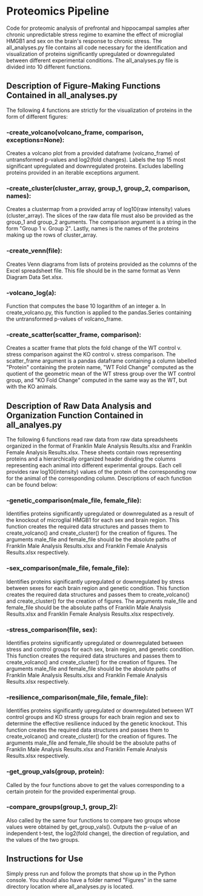 # Proteomics Pipeline
Code for proteomic analysis of prefrontal and hippocampal samples after chronic unpredictable stress regime to examine the effect of microglial HMGB1 and sex on the brain's response to chronic stress. The all_analyses.py file contains all code necessary for the identification and visualization of proteins significantly upregulated or downregulated between different experimental conditions. The all_analyses.py file is divided into 10 different functions.
## Description of Figure-Making Functions Contained in all_analyses.py
The following 4 functions are strictly for the visualization of proteins in the form of different figures:

### -create_volcano(volcano_frame, comparison, exceptions=None): 
Creates a volcano plot from a provided dataframe (volcano_frame) of untransformed p-values and log2(fold changes). Labels the top 15 most significant upregulated and downregulated proteins. Excludes labelling proteins provided in an iterable exceptions argument.

### -create_cluster(cluster_array, group_1, group_2, comparison, names): 
Creates a clustermap from a provided array of log10(raw intensity) values (cluster_array). The slices of the raw data file must also be provided as the group_1 and group_2 arguments. The comparison argument is a string in the form "Group 1 v. Group 2". Lastly, names is the names of the proteins making up the rows of cluster_array.

### -create_venn(file): 
Creates Venn diagrams from lists of proteins provided as the columns of the Excel spreadsheet file. This file should be in the same format as Venn Diagram Data Set.xlsx.

### -volcano_log(a): 
Function that computes the base 10 logarithm of an integer a. In create_volcano.py, this function is applied to the pandas.Series containing the untransformed p-values of volcano_frame.

### -create_scatter(scatter_frame, comparison):
Creates a scatter frame that plots the fold change of the WT control v. stress comparison against the KO control v. stress comparison. The scatter_frame argument is a pandas dataframe containing a column labelled "Protein" containing the protein name, "WT Fold Change" computed as the quotient of the geometric mean of the WT stress group over the WT control group, and "KO Fold Change" computed in the same way as the WT, but with the KO animals.

## Description of Raw Data Analysis and Organization Function Contained in all_analyes.py
The following 6 functions read raw data from raw data spreadsheets organized in the format of Franklin Male Analysis Results.xlsx and Franklin Female Analysis Results.xlsx. These sheets contain rows representing proteins and a hierarchically organized header dividing the columns representing each animal into different experimental groups. Each cell provides raw log10(intensity) values of the protein of the corresponding row for the animal of the corresponding column. Descriptions of each function can be found below:

### -genetic_comparison(male_file, female_file): 
Identifies proteins significantly upregulated or downregulated as a result of the knockout of microglial HMGB1 for each sex and brain region. This function creates the required data structures and passes them to create_volcano() and create_cluster() for the creation of figures. The arguments male_file and female_file should be the absolute paths of Franklin Male Analysis Results.xlsx and Franklin Female Analysis Results.xlsx respectively.

### -sex_comparison(male_file, female_file): 
Identifies proteins significantly upregulated or downregulated by stress between sexes for each brain region and genetic condition. This function creates the required data structures and passes them to create_volcano() and create_cluster() for the creation of figures. The arguments male_file and female_file should be the absolute paths of Franklin Male Analysis Results.xlsx and Franklin Female Analysis Results.xlsx respectively.

### -stress_comparison(file, sex): 
Identifies proteins significantly upregulated or downregulated between stress and control groups for each sex, brain region, and genetic condition. This function creates the required data structures and passes them to create_volcano() and create_cluster() for the creation of figures. The arguments male_file and female_file should be the absolute paths of Franklin Male Analysis Results.xlsx and Franklin Female Analysis Results.xlsx respectively.

### -resilience_comparison(male_file, female_file): 
Identifies proteins significantly upregulated or downregulated between WT control groups and KO stress groups for each brain region and sex to determine the effective resilience induced by the genetic knockout. This function creates the required data structures and passes them to create_volcano() and create_cluster() for the creation of figures. The arguments male_file and female_file should be the absolute paths of Franklin Male Analysis Results.xlsx and Franklin Female Analysis Results.xlsx respectively.

### -get_group_vals(group, protein): 
Called by the four functions above to get the values corresponding to a certain protein for the provided experimental group.

### -compare_groups(group_1, group_2): 
Also called by the same four functions to compare two groups whose values were obtained by get_group_vals(). Outputs the p-value of an independent t-test, the log2(fold change), the direction of regulation, and the values of the two groups.

## Instructions for Use
Simply press run and follow the prompts that show up in the Python console. You should also have a folder named "Figures" in the same directory location where all_analyses.py is located.
